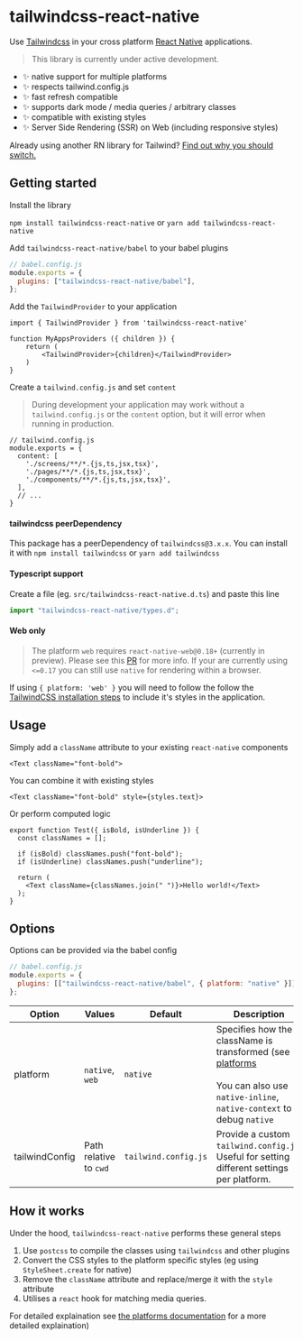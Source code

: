 # tailwindcss-react-native

Use [Tailwindcss](https://tailwindcss.com/) in your cross platform [React Native](https://reactnative.dev/) applications.

> This library is currently under active development.

- :sparkles: native support for multiple platforms
- :sparkles: respects tailwind.config.js
- :sparkles: fast refresh compatible
- :sparkles: supports dark mode / media queries / arbitrary classes
- :sparkles: compatible with existing styles
- :sparkles: Server Side Rendering (SSR) on Web (including responsive styles)

Already using another RN library for Tailwind? [Find out why you should switch.](https://github.com/marklawlor/tailwindcss-react-native/blob/main/docs/library-comparision.md)

## Getting started

Install the library

`npm install tailwindcss-react-native` or `yarn add tailwindcss-react-native`

Add `tailwindcss-react-native/babel` to your babel plugins

```js
// babel.config.js
module.exports = {
  plugins: ["tailwindcss-react-native/babel"],
};
```

Add the `TailwindProvider` to your application

```JSX
import { TailwindProvider } from 'tailwindcss-react-native'

function MyAppsProviders ({ children }) {
    return (
        <TailwindProvider>{children}</TailwindProvider>
    )
}
```

Create a `tailwind.config.js` and set `content`

> During development your application may work without a `tailwind.config.js` or the `content` option, but it will error when running in production.

```
// tailwind.config.js
module.exports = {
  content: [
    './screens/**/*.{js,ts,jsx,tsx}',
    './pages/**/*.{js,ts,jsx,tsx}',
    './components/**/*.{js,ts,jsx,tsx}',
  ],
  // ...
}
```

#### tailwindcss peerDependency

This package has a peerDependency of `tailwindcss@3.x.x`. You can install it with `npm install tailwindcss` or `yarn add tailwindcss`

#### Typescript support

Create a file (eg. `src/tailwindcss-react-native.d.ts`) and paste this line

```js
import "tailwindcss-react-native/types.d";
```

#### Web only

> The platform `web` requires `react-native-web@0.18+` (currently in preview). Please see this [PR](https://github.com/necolas/react-native-web/pull/2248) for more info. If your are currently using `<=0.17` you can still use `native` for rendering within a browser.

If using `{ platform: 'web' }` you will need to follow the follow the [TailwindCSS installation steps](https://tailwindcss.com/docs/installation) to include it's styles in the application.

## Usage

Simply add a `className` attribute to your existing `react-native` components

```JSX
<Text className="font-bold">
```

You can combine it with existing styles

```JSX
<Text className="font-bold" style={styles.text}>
```

Or perform computed logic

```JSX
export function Test({ isBold, isUnderline }) {
  const classNames = [];

  if (isBold) classNames.push("font-bold");
  if (isUnderline) classNames.push("underline");

  return (
    <Text className={classNames.join(" ")}>Hello world!</Text>
  );
}
```

## Options

Options can be provided via the babel config

```js
// babel.config.js
module.exports = {
  plugins: [["tailwindcss-react-native/babel", { platform: "native" }]],
};
```

| Option         | Values                 | Default              | Description                                                                                                                                                                                                                    |
| -------------- | ---------------------- | -------------------- | ------------------------------------------------------------------------------------------------------------------------------------------------------------------------------------------------------------------------------ |
| platform       | `native`, `web`        | `native`             | Specifies how the className is transformed (see [platforms](https://github.com/marklawlor/tailwindcss-react-native/blob/main/docs/platforms.md)<br/><br />You can also use `native-inline`, `native-context` to debug `native` |
| tailwindConfig | Path relative to `cwd` | `tailwind.config.js` | Provide a custom `tailwind.config.js`. Useful for setting different settings per platform.                                                                                                                                     |

## How it works

Under the hood, `tailwindcss-react-native` performs these general steps

1. Use `postcss` to compile the classes using `tailwindcss` and other plugins
1. Convert the CSS styles to the platform specific styles (eg using `StyleSheet.create` for native)
1. Remove the `className` attribute and replace/merge it with the `style` attribute
1. Utilises a `react` hook for matching media queries.

For detailed explaination see [the platforms documentation](https://github.com/marklawlor/tailwindcss-react-native/blob/main/docs/platforms.md) for a more detailed explaination)
